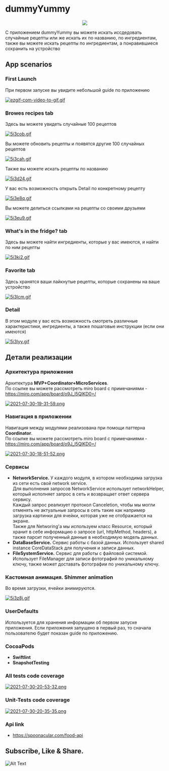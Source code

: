 # dummyYummy

<p align="center">
    <img src="https://i.postimg.cc/SKn5Y5RR/ice.png">
</p>

С приложением dummyYummy вы можете искать иссдедовать случайные рецепты или же искать их по названию, по ингредиентам, также вы можете искать рецепты по ингредиентам, а понравившиеся сохранить на устройство 

## App scenarios
### First Launch
При первом запуске вы увидите небольшой guide по приложению

[![ezgif-com-video-to-gif.gif](https://i.postimg.cc/2yZh4jY3/ezgif-com-video-to-gif.gif)](https://postimg.cc/303khTdH)

### **Browes recipes tab**
Здесь вы можете увидеть случайные 100 рецептов

[![5i3cob.gif](https://i.postimg.cc/V6LRpZ01/5i3cob.gif)](https://postimg.cc/XZmdy8gD)

Вы можете обновить рецепты и появятся другие 100 случайных рецептов

[![5i3cah.gif](https://i.postimg.cc/4y2FWkWr/5i3cah.gif)](https://postimg.cc/fSXKbFnK)

Также вы можете искать рецепты по названию

[![5i3d24.gif](https://i.postimg.cc/hPp734bJ/5i3d24.gif)](https://postimg.cc/SJYsnhPq)

У вас есть возможность открыть Detail по конкретному рецепту

[![5i3e8q.gif](https://i.postimg.cc/ZKd56Tst/5i3e8q.gif)](https://postimg.cc/sv3zrRRw)

Вы можете делиться ссылками на рецепты со своими друзьями

[![5i3eu9.gif](https://i.postimg.cc/d3QSwt77/5i3eu9.gif)](https://postimg.cc/S25GG4fq)

### What's in the fridge? tab

Здесь вы можете найти ингредиенты, которые у вас имеются, и найти по ним рецепты

[![5i3ki2.gif](https://i.postimg.cc/d1pWbPMd/5i3ki2.gif)](https://postimg.cc/5Y5qzr2N)

### Favorite tab

Здесь хранятся ваши лайкнутые рецепты, которые сохранены на ваше устройство 

[![5i3lcm.gif](https://i.postimg.cc/Fs39nhty/5i3lcm.gif)](https://postimg.cc/4m4kYkxy)

### Detail

В этом модуле у вас есть возможность смотреть различные характеристики, ингредиенты, а также пошаговые инструкции (если они имеются)

[![5i3lyy.gif](https://i.postimg.cc/WzP2sygF/5i3lyy.gif)](https://postimg.cc/7GmvVmBw)

## Детали реализации

### Архитектура приложения

Архитектура **MVP+Coordinator+MicroServices**.<br>
По ссылке вы можете рассмотреть miro board с примечаниями - https://miro.com/app/board/o9J_l5QlKD0=/

[![2021-07-30-19-31-59.png](https://i.postimg.cc/mhWh6wbR/2021-07-30-19-31-59.png)](https://postimg.cc/1VM98DnY)

### Навигация в приложении

Навигация между модулями реализована при помощи паттерна **Coordinator**.<br>
По ссылке вы можете рассмотреть miro board с примечаниями - https://miro.com/app/board/o9J_l5QlKD0=/

[![2021-07-30-18-51-52.png](https://i.postimg.cc/VvQmRhNs/2021-07-30-18-51-52.png)](https://postimg.cc/njkyV07N)

### Cервисы 

- **NetworkService.** У каждого модуля, в котором необходима загрузка из сети есть свой network service.<br>
  Для выполнения запросов NetworkService использует networkHelper, который исполняет запрос в сеть и возвращает ответ сервера сервису. <br>
  Каждый запрос реализует протокол Сanceletion, чтобы мы могли отменять не актуальные запросы в сеть такие как например загрузка картинки для ячейки, которая уже не отображается на экране. <br>
  Также для Networing'a мы используем класс Resource, который хранит в себе информацию о запросе (url, httpMethod, headers), а также парсит полученный данные в необходимую модель данных.
- **DataBaseService.** Сервис работы с базой данных. Использует shared instance CoreDataStack для получения и записи данных.
- **FileSystemService.** Сервис для работы с файловой системой. Использует FileManager для записи фотографий по уникальному ключу, также может доставать фотографии по уникальному ключу.

### Кастомная анимация. Shimmer animation

Во время загрузки, ячейки анимируются.

[![5i3z8j.gif](https://i.postimg.cc/wMxcWLk1/5i3z8j.gif)](https://postimg.cc/FdqLzf8v)

### UserDefaults

Используется для хранения информации об первом запуске приложения. Если приложения запущено в первый раз, то сначала пользователю будет показан guide по приложению.

### CocoaPods

- **Swiftlint**
- **SnapshotTesting**

### All tests code coverage

[![2021-07-30-20-53-32.png](https://i.postimg.cc/g0jTkwLF/2021-07-30-20-53-32.png)](https://postimg.cc/JywqpzQP)

### Unit-Tests code coverage

[![2021-07-30-20-35-35.png](https://i.postimg.cc/QdPqmFPb/2021-07-30-20-35-35.png)](https://postimg.cc/ts3PC49Z)

### Api link

- https://spoonacular.com/food-api

## Subscribe, Like & Share.

![Alt Text](https://media.giphy.com/media/vFKqnCdLPNOKc/giphy.gif)
